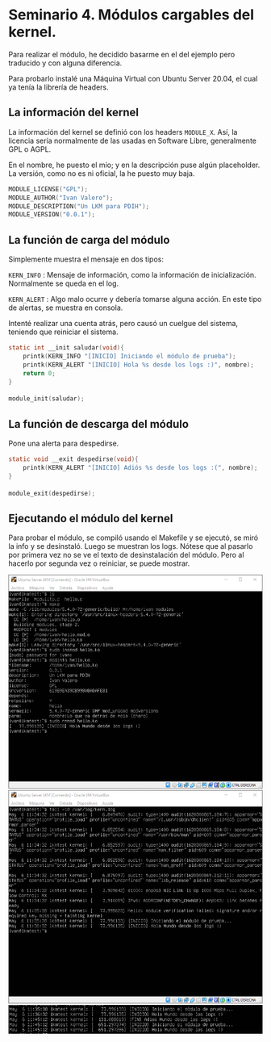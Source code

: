 # Seminario 4. Módulos cargables del kernel.

Para realizar el módulo, he decidido basarme en el del ejemplo pero traducido y con alguna diferencia.

Para probarlo instalé una Máquina Virtual con Ubuntu Server 20.04, el cual ya tenía la librería de headers.

## La información del kernel
La información del kernel se definió con los headers `MODULE_X`. Así, la licencia sería normalmente de las usadas en Software Libre, generalmente GPL o AGPL.

En el nombre, he puesto el mío; y en la descripción puse algún placeholder. La versión, como no es ni oficial, la he puesto muy baja.
```c
MODULE_LICENSE("GPL");
MODULE_AUTHOR("Ivan Valero");
MODULE_DESCRIPTION("Un LKM para PDIH");
MODULE_VERSION("0.0.1");
```

## La función de carga del módulo
Simplemente muestra el mensaje en dos tipos: 

`KERN_INFO` : Mensaje de información, como la información de inicialización. Normalmente se queda en el log.

`KERN_ALERT` : Algo malo ocurre y debería tomarse alguna acción. En este tipo de alertas, se muestra en consola.

Intenté realizar una cuenta atrás, pero causó un cuelgue del sistema, teniendo que reiniciar el sistema.

```c
static int __init saludar(void){
    printk(KERN_INFO "[INICIO] Iniciando el módulo de prueba");
    printk(KERN_ALERT "[INICIO] Hola %s desde los logs :)", nombre);
    return 0;
}

module_init(saludar);
```

## La función de descarga del módulo
Pone una alerta para despedirse.

```c
static void __exit despedirse(void){
    printk(KERN_ALERT "[INICIO] Adiós %s desde los logs :(", nombre);
}

module_exit(despedirse);
```

## Ejecutando el módulo del kernel
Para probar el módulo, se compiló usando el Makefile y se ejecutó, se miró la info y se desinstaló. Luego se muestran los logs.
Nótese que al pasarlo por primera vez no se ve el texto de desinstalación del módulo. Pero al hacerlo por segunda vez o reiniciar, se puede mostrar.

![Instalación, prueba y eliminación](img/InstalacionPruebaEliminacion.png)
![Logs](img/Logs.png)
![Logs con el final](img/Logs2.png)